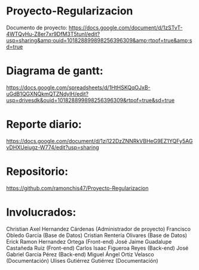 # Proyecto-Regularizacion
Documento de proyecto: https://docs.google.com/document/d/1zSTvT-4WTQyHu-Z8er7xr9DfM3T5tunl/edit?usp=sharing&amp;ouid=101828899898256396309&amp;rtpof=true&amp;sd=true

# Diagrama de gantt:
https://docs.google.com/spreadsheets/d/1HtHSKQqOJxB-uGdB1QGXNQkmQTZNdylH/edit?usp=drivesdk&ouid=101828899898256396309&rtpof=true&sd=true   

# Reporte diario:
https://docs.google.com/document/d/1zi122DzZNNRkVBHeG9EZ1YQFy5AGvDHXUeiugz-W774/edit?usp=sharing

# Repositorio:
https://github.com/ramonchis47/Proyecto-Regularizacion

# Involucrados:
Christian Axel Hernandez Cárdenas (Administrador de proyecto)
Francisco Obledo García (Base de Datos)
Cristian Rentería Olivares (Base de Datos)
Erick Ramon Hernandez Ortega (Front-end)
José Jaime Guadalupe Castañeda Ruiz (Front-end)
Carlos Isaac Figueroa Reyes (Back-end)
José Gabriel García Pérez (Back-end)
Miguel Ángel Ortiz Velasco (Documentación)
Ulises Gutiérrez Gutiérrez (Documentación)
